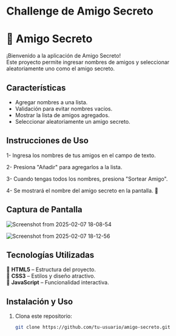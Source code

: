 <h1> Challenge de Amigo Secreto </h1>

# 🎁 Amigo Secreto

¡Bienvenido a la aplicación de Amigo Secreto!   
Este proyecto permite ingresar nombres de amigos y seleccionar aleatoriamente uno como el amigo secreto.  

##  Características  
- Agregar nombres a una lista.  
- Validación para evitar nombres vacíos.  
- Mostrar la lista de amigos agregados.  
- Seleccionar aleatoriamente un amigo secreto.

##  Instrucciones de Uso
1- Ingresa los nombres de tus amigos en el campo de texto.

2- Presiona "Añadir" para agregarlos a la lista.

3- Cuando tengas todos los nombres, presiona "Sortear Amigo".

4- Se mostrará el nombre del amigo secreto en la pantalla. 🎉

##  Captura de Pantalla  
![Screenshot from 2025-02-07 18-08-54](https://github.com/user-attachments/assets/6bd4b3f0-a6c5-4d4b-80dd-e06e060718d1)

![Screenshot from 2025-02-07 18-12-56](https://github.com/user-attachments/assets/f540d8c5-ed68-463d-b78d-6edbe32a441a)


##  Tecnologías Utilizadas  
🔹 **HTML5** – Estructura del proyecto.  
🔹 **CSS3** – Estilos y diseño atractivo.  
🔹 **JavaScript** – Funcionalidad interactiva.  

##  Instalación y Uso  
1. Clona este repositorio:  
   ```bash
   git clone https://github.com/tu-usuario/amigo-secreto.git

